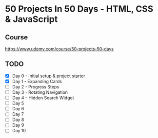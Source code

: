 # 50 Projects In 50 Days - HTML, CSS & JavaScript

## Course
https://www.udemy.com/course/50-projects-50-days

## TODO
- [x] Day 0 - Initial setup & project starter
- [x] Day 1 - Expanding Cards
- [ ] Day 2 - Progress Steps
- [ ] Day 3 - Rotating Navigation
- [ ] Day 4 - Hidden Search Widget
- [ ] Day 5
- [ ] Day 6
- [ ] Day 7
- [ ] Day 8
- [ ] Day 9
- [ ] Day 10
